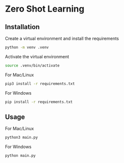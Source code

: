 # Zero Shot Learning

## Installation

Create a virtual environment and install the requirements
```bash
python -m venv .venv 
```
Activate the virtual environment
```bash
source .venv/bin/activate
```

For Mac/Linux
```bash
pip3 install -r requirements.txt
```

For Windows
```bash
pip install -r requirements.txt
```

## Usage
For Mac/Linux
```bash
python3 main.py
```
For Windows
```bash
python main.py
```




